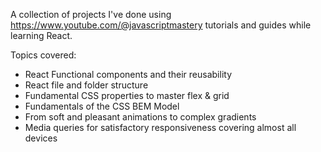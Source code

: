 A collection of projects I've done using https://www.youtube.com/@javascriptmastery tutorials and guides while learning React. 

Topics covered:

- React Functional components and their reusability
- React file and folder structure
- Fundamental CSS properties to master flex & grid
- Fundamentals of the CSS BEM Model
- From soft and pleasant animations to complex gradients
- Media queries for satisfactory responsiveness covering almost all devices
